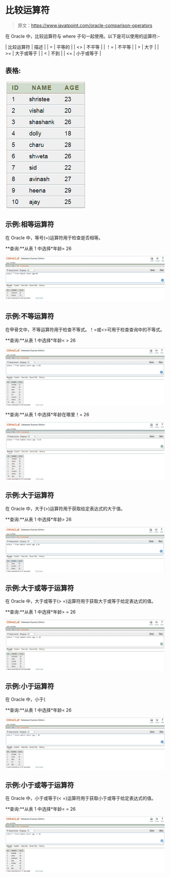 # 比较运算符

> 原文：<https://www.javatpoint.com/oracle-comparison-operators>

在 Oracle 中，比较运算符与 where 子句一起使用。以下是可以使用的运算符:-

| 比较运算符 | 描述 |
| = | 平等的 |
| <> | 不平等 |
| ！= | 不平等 |
| > | 大于 |
| >= | 大于或等于 |
| < | 不到 |
| <= | 小于或等于 |

## 表格:

![Oracle Comparison operators](img/c3ee2213077ceb23090b69af28b50a60.png)

## 示例:相等运算符

在 Oracle 中，等号(=)运算符用于检查是否相等。

**查询:**从表 1 中选择*年龄= 26

![Oracle Comparison operators](img/c82268861321f299024486cd63432020.png)

## 示例:不等运算符

在甲骨文中，不等运算符用于检查不等式。！=或<>可用于检查查询中的不等式。

**查询:**从表 1 中选择*年龄< > 26

![Oracle Comparison operators](img/abb73ff5c5760c24d34ec60215855e11.png)

**查询:**从表 1 中选择*年龄在哪里！= 26

![Oracle Comparison operators](img/82afff45dc7bedb470a752281de6575f.png)

## 示例:大于运算符

在 Oracle 中，大于(>)运算符用于获取给定表达式的大于值。

**查询:**从表 1 中选择*年龄> 26

![Oracle Comparison operators](img/3633e35b3e6c39b08dc4d2656fcc3a41.png)

## 示例:大于或等于运算符

在 Oracle 中，大于或等于(> =)运算符用于获取大于或等于给定表达式的值。

**查询:**从表 1 中选择*年龄> = 26

![Oracle Comparison operators](img/7a95c69d7adea5319e042f711cbdfd49.png)

## 示例:小于运算符

在 Oracle 中，小于(

**查询:**从表 1 中选择*年龄< 26

![Oracle Comparison operators](img/44d445538f23cb9f2aa812c8ef2dec74.png)

## 示例:小于或等于运算符

在 Oracle 中，小于或等于(< =)运算符用于获取小于或等于给定表达式的值。

**查询:**从表 1 中选择*年龄< = 26

![Oracle Comparison operators](img/d5ae7d2c0e5c9f51813ea666f8e0840f.png)